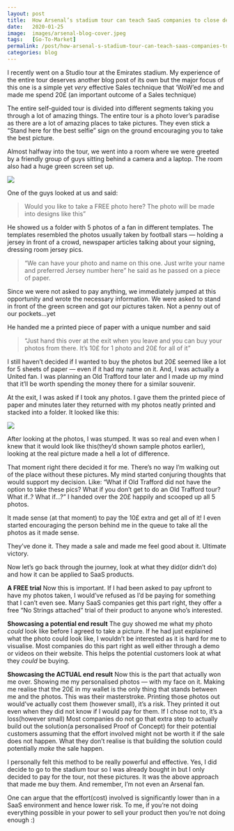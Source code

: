 ```yaml
---
layout: post
title:  How Arsenal’s stadium tour can teach SaaS companies to close deals
date:   2020-01-25
image:  images/arsenal-blog-cover.jpeg
tags:   [Go-To-Market]
permalink: /post/how-arsenal-s-stadium-tour-can-teach-saas-companies-to-close-deals
categories: blog
---
```


I recently went on a Studio tour at the Emirates stadium. My experience of the entire tour deserves another blog post of its own but the major focus of this one is a simple yet _very_ effective Sales technique that ‘WoW’ed me and made me spend 20£ (an important outcome of a Sales technique)



The entire self-guided tour is divided into different segments taking you through a lot of amazing things. The entire tour is a photo lover’s paradise as there are a lot of amazing places to take pictures. They even stick a “Stand here for the best selfie” sign on the ground encouraging you to take the best picture.



Almost halfway into the tour, we went into a room where we were greeted by a friendly group of guys sitting behind a camera and a laptop. The room also had a huge green screen set up.



![](https://static.wixstatic.com/media/cd78de_51687b4444c94e0d8772a840aa06851a~mv2.jpeg/v1/fill/w_740,h_555,al_c,q_90,usm_0.66_1.00_0.01/cd78de_51687b4444c94e0d8772a840aa06851a~mv2.webp)

One of the guys looked at us and said:

> Would you like to take a FREE photo here? The photo will be made into designs like this”

He showed us a folder with 5 photos of a fan in different templates. The templates resembled the photos usually taken by football stars — holding a jersey in front of a crowd, newspaper articles talking about your signing, dressing room jersey pics.

> “We can have your photo and name on this one. Just write your name and preferred Jersey number here” he said as he passed on a piece of paper.

Since we were not asked to pay anything, we immediately jumped at this opportunity and wrote the necessary information. We were asked to stand in front of the green screen and got our pictures taken. Not a penny out of our pockets…yet

He handed me a printed piece of paper with a unique number and said

> “Just hand this over at the exit when you leave and you can buy your photos from there. It’s 10£ for 1 photo and 20£ for all of it”

I still haven’t decided if I wanted to buy the photos but 20£ seemed like a lot for 5 sheets of paper — even if it had my name on it. And, I was actually a United fan. I was planning an Old Trafford tour later and I made up my mind that it’ll be worth spending the money there for a similar souvenir.



At the exit, I was asked if I took any photos. I gave them the printed piece of paper and minutes later they returned with my photos neatly printed and stacked into a folder. It looked like this:



![](https://static.wixstatic.com/media/cd78de_60713af2d562444bbe58e0940e459a64~mv2.jpeg/v1/fill/w_740,h_996,al_c,q_90,usm_0.66_1.00_0.01/cd78de_60713af2d562444bbe58e0940e459a64~mv2.webp)

After looking at the photos, I was stumped. It was so real and even when I knew that it would look like this(they’d shown sample photos earlier), looking at the real picture made a hell a lot of difference.



That moment right there decided it for me. There’s no way I’m walking out of the place without these pictures. My mind started conjuring thoughts that would support my decision. Like: “What if Old Trafford did not have the option to take these pics? What if you don’t get to do an Old Trafford tour? What if..? What if…?” I handed over the 20£ happily and scooped up all 5 photos.



It made sense (at that moment) to pay the 10£ extra and get all of it! I even started encouraging the person behind me in the queue to take all the photos as it made sense.

They’ve done it. They made a sale and made me feel good about it. Ultimate victory.

Now let’s go back through the journey, look at what they did(or didn’t do) and how it can be applied to SaaS products.



**A FREE trial** Now this is important. If I had been asked to pay upfront to have my photos taken, I would’ve refused as I’d be paying for something that I can’t even see. Many SaaS companies get this part right, they offer a free “No Strings attached” trial of their product to anyone who’s interested.



**Showcasing a potential end result** The guy showed me what my photo _could_ look like before I agreed to take a picture. If he had just explained what the photo could look like, I wouldn’t be interested as it is hard for me to visualise. Most companies do this part right as well either through a demo or videos on their website. This helps the potential customers look at what they _could_ be buying.



**Showcasing the ACTUAL end result** Now this is the part that actually won me over. Showing me my personalised photos — with my face on it. Making me realise that the 20£ in my wallet is the only thing that stands between me and the photos. This was their masterstroke. Printing those photos out would’ve actually cost them (however small), it’s a risk. They printed it out even when they did not know if I would pay for them. If I chose not to, it’s a loss(however small) Most companies do not go that extra step to actually build out the solution(a personalised Proof of Concept) for their potential customers assuming that the effort involved might not be worth it if the sale does not happen. What they don’t realise is that building the solution could potentially _make_ the sale happen.



I personally felt this method to be really powerful and effective. Yes, I did decide to go to the stadium tour so I was already bought in but I only decided to pay for the tour, not these pictures. It was the above approach that made me buy them. And remember, I’m not even an Arsenal fan.



One can argue that the effort(cost) involved is significantly lower than in a SaaS environment and hence lower risk. To me, if you’re not doing everything possible in your power to sell your product then you’re not doing enough :)
